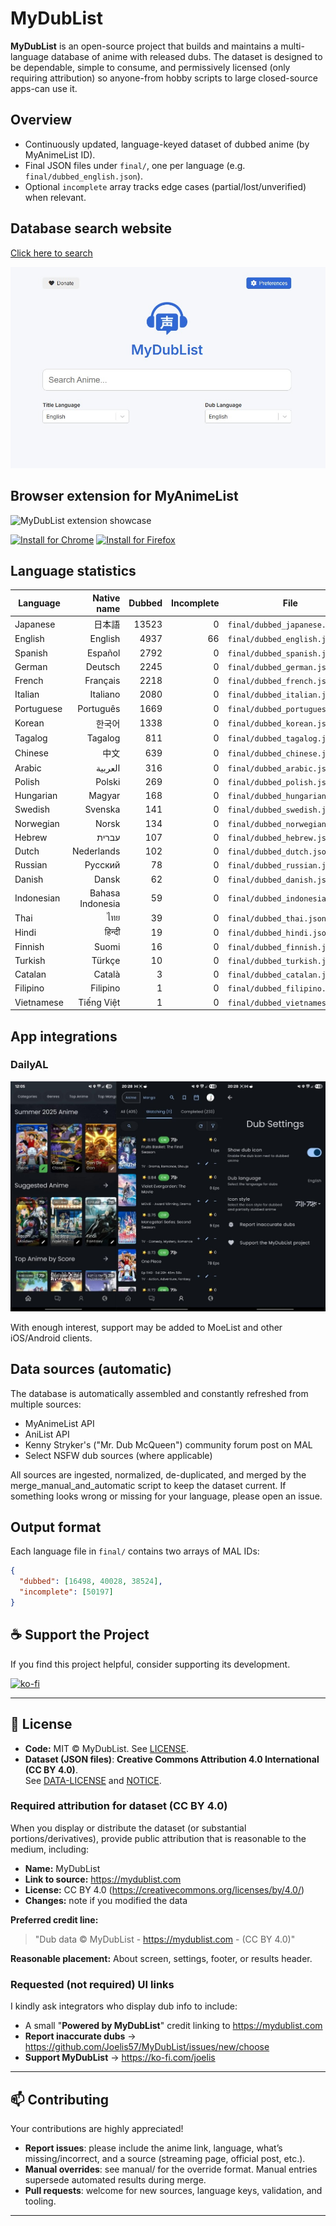 # MyDubList

**MyDubList** is an open-source project that builds and maintains a multi-language database of anime with released dubs. The dataset is designed to be dependable, simple to consume, and permissively licensed (only requiring attribution) so anyone-from hobby scripts to large closed-source apps-can use it.

## Overview

- Continuously updated, language-keyed dataset of dubbed anime (by MyAnimeList ID).
- Final JSON files under `final/`, one per language (e.g. `final/dubbed_english.json`).
- Optional `incomplete` array tracks edge cases (partial/lost/unverified) when relevant.

## Database search website

[Click here to search](https://mydublist.com)

![MyDubList Search](https://raw.githubusercontent.com/Joelis57/MyDubList/main/images/mydublist.com.jpg)

## Browser extension for MyAnimeList

![MyDubList extension showcase](https://raw.githubusercontent.com/Joelis57/MyDubList/main/images/extension-showcase.gif)

[![Install for Chrome](https://img.shields.io/badge/Install-Chrome%20Web%20Store-4285F4?logo=google-chrome&logoColor=white)](https://chrome.google.com/webstore/detail/mydublist/hdpppphfhlhmehghmndopednfpbimkco)
[![Install for Firefox](https://img.shields.io/badge/Install-Firefox%20Add--ons-FF7139?logo=firefox-browser&logoColor=white)](https://addons.mozilla.org/en-US/firefox/addon/mydublist)

## Language statistics

<!-- LANG-STATS:START -->
| Language | Native name | Dubbed | Incomplete | File |
|---|---:|---:|---:|---|
| Japanese | 日本語 | 13523 | 0 | `final/dubbed_japanese.json` |
| English | English | 4937 | 66 | `final/dubbed_english.json` |
| Spanish | Español | 2792 | 0 | `final/dubbed_spanish.json` |
| German | Deutsch | 2245 | 0 | `final/dubbed_german.json` |
| French | Français | 2218 | 0 | `final/dubbed_french.json` |
| Italian | Italiano | 2080 | 0 | `final/dubbed_italian.json` |
| Portuguese | Português | 1669 | 0 | `final/dubbed_portuguese.json` |
| Korean | 한국어 | 1338 | 0 | `final/dubbed_korean.json` |
| Tagalog | Tagalog | 811 | 0 | `final/dubbed_tagalog.json` |
| Chinese | 中文 | 639 | 0 | `final/dubbed_chinese.json` |
| Arabic | العربية | 316 | 0 | `final/dubbed_arabic.json` |
| Polish | Polski | 269 | 0 | `final/dubbed_polish.json` |
| Hungarian | Magyar | 168 | 0 | `final/dubbed_hungarian.json` |
| Swedish | Svenska | 141 | 0 | `final/dubbed_swedish.json` |
| Norwegian | Norsk | 134 | 0 | `final/dubbed_norwegian.json` |
| Hebrew | עברית | 107 | 0 | `final/dubbed_hebrew.json` |
| Dutch | Nederlands | 102 | 0 | `final/dubbed_dutch.json` |
| Russian | Русский | 78 | 0 | `final/dubbed_russian.json` |
| Danish | Dansk | 62 | 0 | `final/dubbed_danish.json` |
| Indonesian | Bahasa Indonesia | 59 | 0 | `final/dubbed_indonesian.json` |
| Thai | ไทย | 39 | 0 | `final/dubbed_thai.json` |
| Hindi | हिन्दी | 19 | 0 | `final/dubbed_hindi.json` |
| Finnish | Suomi | 16 | 0 | `final/dubbed_finnish.json` |
| Turkish | Türkçe | 10 | 0 | `final/dubbed_turkish.json` |
| Catalan | Català | 3 | 0 | `final/dubbed_catalan.json` |
| Filipino | Filipino | 1 | 0 | `final/dubbed_filipino.json` |
| Vietnamese | Tiếng Việt | 1 | 0 | `final/dubbed_vietnamese.json` |
<!-- LANG-STATS:END -->

## App integrations

### DailyAL
![DailyAL integration](https://raw.githubusercontent.com/Joelis57/MyDubList/main/images/DailyAL.jpg)

With enough interest, support may be added to MoeList and other iOS/Android clients.

## Data sources (automatic)

The database is automatically assembled and constantly refreshed from multiple sources:

- MyAnimeList API
- AniList API
- Kenny Stryker's ("Mr. Dub McQueen") community forum post on MAL
- Select NSFW dub sources (where applicable)

All sources are ingested, normalized, de-duplicated, and merged by the merge_manual_and_automatic script to keep the dataset current. If something looks wrong or missing for your language, please open an issue.

## Output format

Each language file in `final/` contains two arrays of MAL IDs:

```json
{
  "dubbed": [16498, 40028, 38524],
  "incomplete": [50197]
}
```

## ☕ Support the Project

If you find this project helpful, consider supporting its development.

[![ko-fi](https://ko-fi.com/img/githubbutton_sm.svg)](https://ko-fi.com/joelis)

---

## 📄 License

- **Code:** MIT © MyDubList. See [LICENSE](./LICENSE).
- **Dataset (JSON files)**: **Creative Commons Attribution 4.0 International (CC BY 4.0)**.  
  See [DATA-LICENSE](./DATA-LICENSE) and [NOTICE](./NOTICE).

### Required attribution for dataset (CC BY 4.0)

When you display or distribute the dataset (or substantial portions/derivatives), provide public attribution that is reasonable to the medium, including:
- **Name:** MyDubList
- **Link to source:** https://mydublist.com
- **License:** CC BY 4.0 (https://creativecommons.org/licenses/by/4.0/)
- **Changes:** note if you modified the data

**Preferred credit line:**
> "Dub data © MyDubList - https://mydublist.com - (CC BY 4.0)"

**Reasonable placement:** About screen, settings, footer, or results header.

### Requested (not required) UI links

I kindly ask integrators who display dub info to include:
- A small "**Powered by MyDubList**" credit linking to https://mydublist.com  
- **Report inaccurate dubs** → https://github.com/Joelis57/MyDubList/issues/new/choose  
- **Support MyDubList** → https://ko-fi.com/joelis

---

## 📫 Contributing

Your contributions are highly appreciated!

- **Report issues**: please include the anime link, language, what’s missing/incorrect, and a source (streaming page, official post, etc.).
- **Manual overrides**: see manual/ for the override format. Manual entries supersede automated results during merge.
- **Pull requests**: welcome for new sources, language keys, validation, and tooling.

---
